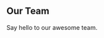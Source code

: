 <script setup>
import { VPTeamMembers } from 'vitepress/theme'

const members = [
    {
        avatar: 'https://www.github.com/cranci1.png',
        name: 'Cranci',
        title: 'Founder - Main developer',
        links: [
            { icon: 'github', link: 'https://github.com/cranci1' },
        ]
    },
    {
        avatar: 'https://www.github.com/50n50.png',
        name: '50n50',
        title: 'Developer - Module developer - Translator - Designer',
        links: [
            { icon: 'github', link: 'https://github.com/50n50' },
        ]
    },
    {
        avatar: 'https://github.com/realdoomsboygaming.png',
        name: 'realdoomsboygaming',
        title: 'Developer',
        links: [
            { icon: 'github', link: 'https://github.com/realdoomsboygaming' },
        ]
    },
    {
        avatar: 'https://www.github.com/seeike.png',
        name: 'Seeike',
        title: 'Developer - Translator',
        links: [
            { icon: 'github', link: 'https://github.com/Seeike' },
        ]
    },
    {
        avatar: 'https://www.github.com/xibrox.png',
        name: 'Ibro',
        title: 'Developer - Module developer - Translator',
        links: [
            { icon: 'github', link: 'https://github.com/xibrox' },
        ]
    },
    {
        avatar: 'https://www.github.com/hamzenis.png',
        name: 'Hamzenis Kryeziu',
        title: 'Developer - Module developer',
        links: [
            { icon: 'github', link: 'https://github.com/hamzenis' },
        ]
    },
    {
        avatar: 'https://www.github.com/DawudOsman.png',
        name: 'Dawud Osman',
        title: 'Developer - Module dev',
        links: [
            { icon: 'github', link: 'https://github.com/DawudOsman' },
        ]
    },
    {
        avatar: 'https://www.github.com/undeaDD.png',
        name: 'UndeaDD',
        title: 'Developer',
        links: [
            { icon: 'github', link: 'https://github.com/undeaDD' },
        ]
    },
    {
        avatar: 'https://www.github.com/qooode.png',
        name: 'Qooode',
        title: 'Developer',
        links: [
            { icon: 'github', link: 'https://github.com/qooode' },
        ]
    },
    {
        avatar: 'https://github.com/Ylruhc.png',
        name: 'Churly',
        title: 'Developer - Module dev',
        links: [
            { icon: 'github', link: 'https://github.com/Ylruhc' },
        ]
    },
    {
        avatar: 'https://www.github.com/cufiy.png',
        name: 'Cufiy',
        title: 'Module developer - Web developer - Translator',
        links: [
            { icon: 'github', link: 'https://github.com/jmcrafter26' },
        ]
    },
    {
        avatar: 'https://www.github.com/ShadeOfChaos.png',
        name: 'ShadeOfChaos',
        title: 'Module developer',
        links: [
            { icon: 'github', link: 'https://github.com/ShadeOfChaos' },
        ]
    },
    {
        avatar: 'https://www.github.com/bshar1865.png',
        name: 'Bshar Esfky ',
        title: 'Bot owner - Bot developer - Repo contributor',
        links: [
            { icon: 'github', link: 'https://github.com/bshar1865' },
        ]
    },
    {
        avatar: 'https://github.com/365-py.png',
        name: '365mm',
        title: 'Bot developer',
        links: [
            { icon: 'github', link: 'https://github.com/365-py' },
        ]
    },
    {
        avatar: 'https://www.github.com/IBH-RAD.png',
        name: 'IBH-RAD',
        title: 'Repo contributor - Bug tester',
        links: [
            { icon: 'github', link: 'https://github.com/IBH-RAD' },
        ]
    },
    {
        avatar: 'https://www.github.com/ordzy.png',
        name: 'Ordzy',
        title: 'Repo contributor',
        links: [
            { icon: 'github', link: 'https://github.com/ordzy' },
        ]
    },
    {
        avatar: 'https://github.com/50n50/assets/blob/main/pfps/4accfc2fcfa436165febe4cad18de978_webp.png?raw=true',
        name: 'Ciro',
        title: 'Repo contributor - Translator - Designer',
        links: [
            { icon: 'github', link: 'https://github.com/CiroHoodLove' },
        ]
    },
    {
        avatar: 'https://github.com/50n50/assets/blob/main/pfps/2b3b696895d5b7e708e3e5efaad62411_webp.png?raw=true',
        name: 'Utopia',
        title: 'Translator',
        links: []
    },
    {
        avatar: 'https://github.com/50n50/assets/blob/main/pfps/9131174855bd67fc445206e888505a6a_webp.png?raw=true',
        name: 'simplymox',
        title: 'Translator',
        links: []
    },
    {
        avatar: 'https://github.com/50n50/assets/blob/main/pfps/a6cc97f87d356523820461fd761fc3e1_webp.png?raw=true',
        name: 'storm',
        title: 'Translator',
        links: []
    },
    {
        avatar: 'https://github.com/50n50/assets/blob/main/pfps/262d7c1a61ff49355ddb74c76c7c5c7f_webp.png?raw=true',
        name: 'VastSector0',
        title: 'Translator',
        links: []
    },
    {
        avatar: 'https://github.com/50n50/assets/blob/main/pfps/82e3e7054935345b494e12ac33fd8e4f_webp.png?raw=true',
        name: 'Perju',
        title: 'Translator',
        links: []
    },
];
</script>

## Our Team

Say hello to our awesome team.

<VPTeamMembers size="small" :members />